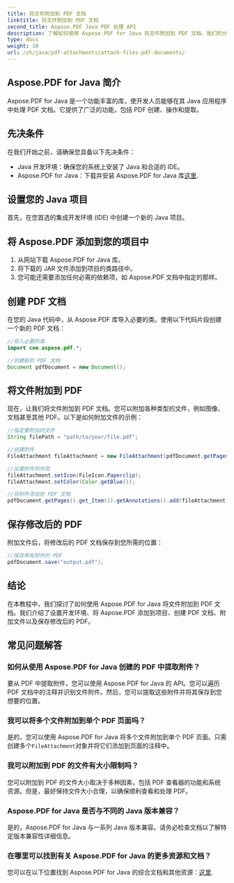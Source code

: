 ```yaml
---
title: 将文件附加到 PDF 文档
linktitle: 将文件附加到 PDF 文档
second_title: Aspose.PDF Java PDF 处理 API
description: 了解如何使用 Aspose.PDF for Java 将文件附加到 PDF 文档。我们的分步指南使 PDF 操作变得轻而易举。
type: docs
weight: 10
url: /zh/java/pdf-attachments/attach-files-pdf-documents/
---
```


## Aspose.PDF for Java 简介

Aspose.PDF for Java 是一个功能丰富的库，使开发人员能够在其 Java 应用程序中处理 PDF 文档。它提供了广泛的功能，包括 PDF 创建、操作和提取。

## 先决条件

在我们开始之前，请确保您具备以下先决条件：

- Java 开发环境：确保您的系统上安装了 Java 和合适的 IDE。
-  Aspose.PDF for Java：下载并安装 Aspose.PDF for Java 库[这里](https://releases.aspose.com/pdf/java/).

## 设置您的 Java 项目

首先，在您首选的集成开发环境 (IDE) 中创建一个新的 Java 项目。

## 将 Aspose.PDF 添加到您的项目中

1. 从网站下载 Aspose.PDF for Java 库。
2. 将下载的 JAR 文件添加到项目的类路径中。
3. 您可能还需要添加任何必需的依赖项，如 Aspose.PDF 文档中指定的那样。

## 创建 PDF 文档

在您的 Java 代码中，从 Aspose.PDF 库导入必要的类。使用以下代码片段创建一个新的 PDF 文档：

```java
//导入必要的类
import com.aspose.pdf.*;

//创建新的 PDF 文档
Document pdfDocument = new Document();
```

## 将文件附加到 PDF

现在，让我们将文件附加到 PDF 文档。您可以附加各种类型的文件，例如图像、文档甚至其他 PDF。以下是如何附加文件的示例：

```java
//指定要附加的文件
String filePath = "path/to/your/file.pdf";

//创建附件
FileAttachment fileAttachment = new FileAttachment(pdfDocument.getPages().get_Item(1), filePath);

//设置附件的外观
fileAttachment.setIcon(FileIcon.Paperclip);
fileAttachment.setColor(Color.getBlue());

//将附件添加到 PDF 文档
pdfDocument.getPages().get_Item(1).getAnnotations().add(fileAttachment);
```

## 保存修改后的 PDF

附加文件后，将修改后的 PDF 文档保存到您所需的位置：

```java
//保存带有附件的 PDF
pdfDocument.save("output.pdf");
```

## 结论

在本教程中，我们探讨了如何使用 Aspose.PDF for Java 将文件附加到 PDF 文档。我们介绍了设置开发环境、将 Aspose.PDF 添加到项目、创建 PDF 文档、附加文件以及保存修改后的 PDF。

## 常见问题解答

### 如何从使用 Aspose.PDF for Java 创建的 PDF 中提取附件？

要从 PDF 中提取附件，您可以使用 Aspose.PDF for Java 的 API。您可以遍历 PDF 文档中的注释并识别文件附件。然后，您可以提取这些附件并将其保存到您想要的位置。

### 我可以将多个文件附加到单个 PDF 页面吗？

是的，您可以使用 Aspose.PDF for Java 将多个文件附加到单个 PDF 页面。只需创建多个`FileAttachment`对象并将它们添加到页面的注释中。

### 我可以附加到 PDF 的文件有大小限制吗？

您可以附加到 PDF 的文件大小取决于多种因素，包括 PDF 查看器的功能和系统资源。但是，最好保持文件大小合理，以确保顺利查看和处理 PDF。

### Aspose.PDF for Java 是否与不同的 Java 版本兼容？

是的，Aspose.PDF for Java 与一系列 Java 版本兼容。请务必检查文档以了解特定版本兼容性详细信息。

### 在哪里可以找到有关 Aspose.PDF for Java 的更多资源和文档？

您可以在以下位置找到 Aspose.PDF for Java 的综合文档和其他资源：[这里](https://reference.aspose.com/pdf/java/).